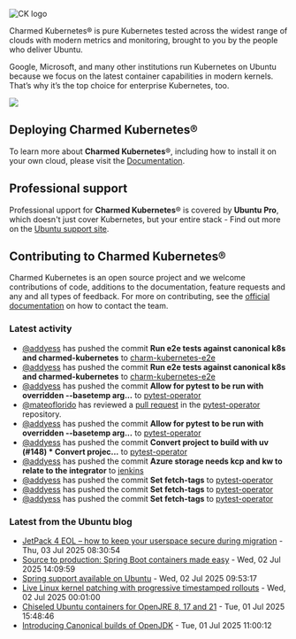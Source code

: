 ![CK logo](https://assets.ubuntu.com/v1/451d4cf4-Charmed+Kubernetes_RGB_onWhite_2022.svg)

Charmed Kubernetes® is pure Kubernetes tested across the widest range of clouds with modern metrics and monitoring, brought to you by the people who deliver Ubuntu.

Google, Microsoft, and many other institutions run Kubernetes on Ubuntu because we focus on the latest container capabilities in modern kernels. That’s why it’s the top choice for enterprise Kubernetes, too.

![](https://assets.ubuntu.com/v1/843c77b6-juju-at-a-glace.svg)

## Deploying Charmed Kubernetes®

To learn more about **Charmed Kubernetes**®, including how to install it on your own cloud, please visit the [Documentation][docs].

## Professional support

Professional upport for **Charmed Kubernetes**® is covered by **Ubuntu Pro**, which doesn't just cover Kubernetes, but your entire stack - Find out more on the [Ubuntu support site](https://ubuntu.com/support).

## Contributing to Charmed Kubernetes®

Charmed Kubernetes is an open source project and we welcome contributions of code, additions to the documentation, feature requests and any and all types of feedback. For more on contributing, see the [official documentation][get-in-touch] on how to contact the team.

<!-- LINKS -->
[docs]: https://ubuntu.com/kubernetes/docs
[get-in-touch]: https://ubuntu.com/kubernetes/docs/get-in-touch

### Latest activity

<!-- activity starts -->
 - [@addyess](https://github.com/addyess) has pushed the commit **Run e2e tests against canonical k8s and charmed-kubernetes** to [charm-kubernetes-e2e](https://github.com/charmed-kubernetes/charm-kubernetes-e2e)
 - [@addyess](https://github.com/addyess) has pushed the commit **Run e2e tests against canonical k8s and charmed-kubernetes** to [charm-kubernetes-e2e](https://github.com/charmed-kubernetes/charm-kubernetes-e2e)
 - [@addyess](https://github.com/addyess) has pushed the commit **Allow for pytest to be run with overridden --basetemp arg...** to [pytest-operator](https://github.com/charmed-kubernetes/pytest-operator)
 - [@mateoflorido](https://github.com/mateoflorido) has reviewed a [pull request](https://github.com/charmed-kubernetes/pytest-operator/pull/153) in the [pytest-operator](https://github.com/charmed-kubernetes/pytest-operator) repository.
 - [@addyess](https://github.com/addyess) has pushed the commit **Allow for pytest to be run with overridden --basetemp arg...** to [pytest-operator](https://github.com/charmed-kubernetes/pytest-operator)
 - [@addyess](https://github.com/addyess) has pushed the commit **Convert project to build with uv (#148)  * Convert projec...** to [pytest-operator](https://github.com/charmed-kubernetes/pytest-operator)
 - [@addyess](https://github.com/addyess) has pushed the commit **Azure storage needs kcp and kw to relate to the integrator** to [jenkins](https://github.com/charmed-kubernetes/jenkins)
 - [@addyess](https://github.com/addyess) has pushed the commit **Set fetch-tags** to [pytest-operator](https://github.com/charmed-kubernetes/pytest-operator)
 - [@addyess](https://github.com/addyess) has pushed the commit **Set fetch-tags** to [pytest-operator](https://github.com/charmed-kubernetes/pytest-operator)
 - [@addyess](https://github.com/addyess) has pushed the commit **Set fetch-tags** to [pytest-operator](https://github.com/charmed-kubernetes/pytest-operator)
<!-- activity ends -->

<!-- roadmap starts -->

<!-- roadmap ends -->

### Latest from the Ubuntu blog

<!-- blog starts -->
* [JetPack 4 EOL – how to keep your userspace secure during migration](https://ubuntu.com//blog/jetpack-4-eol) - Thu, 03 Jul 2025 08:30:54 
* [Source to production: Spring Boot containers made easy](https://ubuntu.com//blog/spring-boot-containers-made-easy) - Wed, 02 Jul 2025 14:09:59 
* [Spring support available on Ubuntu](https://ubuntu.com//blog/devpack-spring-support-ubuntu) - Wed, 02 Jul 2025 09:53:17 
* [Live Linux kernel patching with progressive timestamped rollouts](https://ubuntu.com//blog/live-linux-kernel-patching-with-progressive-timestamped-rollouts) - Wed, 02 Jul 2025 00:01:00 
* [Chiseled Ubuntu containers for OpenJRE 8, 17 and 21](https://ubuntu.com//blog/chiseled-ubuntu-containers-openjre) - Tue, 01 Jul 2025 15:48:46 
* [Introducing Canonical builds of OpenJDK](https://ubuntu.com//blog/introducing-canonical-builds-of-openjdk) - Tue, 01 Jul 2025 11:00:12 
<!-- blog ends -->
